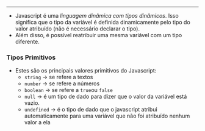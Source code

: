 ___
- Javascript é uma *linguagem dinâmica com tipos dinâmicos*. Isso significa que o tipo da variável é definida dinamicamente pelo tipo do valor atribuído (não é necessário declarar o tipo).
- Além disso, é possível reatribuir uma mesma variável com um tipo diferente.

### Tipos Primitivos
- Estes são os principais valores primitivos do Javascript:
	- `string` -> se refere a textos
	- `number` -> se refere a números
	- `boolean` -> se refere a `true`ou `false`
	- `null` -> é um tipo de dado para dizer que o valor da variável está vazio.
	- `undefined` -> é o tipo de dado que o javascript atribui automaticamente para uma variável que não foi atribuído nenhum valor a ela
